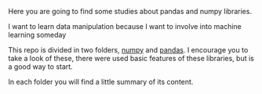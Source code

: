 Here you are going to find some studies about pandas and numpy libraries.

I want to learn data manipulation because I want to involve into machine learning someday

This repo is divided in two folders, [numpy](https://github.com/JhonSanz/pandas_numpy/tree/master/numpy) and [pandas](https://github.com/JhonSanz/pandas_numpy/tree/master/pandas). I encourage you to take a look of these, there were used basic features of these libraries, but is a good way to start.

In each folder you will find a little summary of its content.